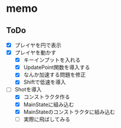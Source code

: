 # memo

## ToDo
- [x] プレイヤを円で表示
- [x] プレイヤを動かす
	- [x] キーインプットを入れる
	- [x] UpdatePoint関数を導入する
	- [x] なんか加速する問題を修正 
	- [x] Shiftで低速を導入
- [ ] Shotを導入
	- [x] コンストラクタ作る
	- [x] MainStateに組み込む
	- [x] MainStateのコンストラクタに組み込む 
	- [ ] 実際に飛ばしてみる
